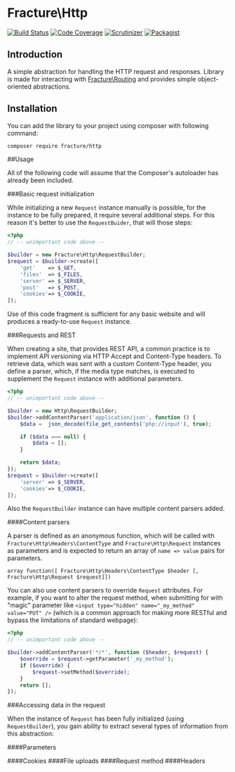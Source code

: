 # Fracture\Http


[![Build Status](https://travis-ci.org/fracture/http.png?branch=master)](https://travis-ci.org/fracture/http)
[![Code Coverage](https://scrutinizer-ci.com/g/fracture/http/badges/coverage.png?b=master)](https://scrutinizer-ci.com/g/fracture/http/?branch=master)
[![Scrutinizer](https://img.shields.io/scrutinizer/g/fracture/http.svg)](https://scrutinizer-ci.com/g/fracture/http/?branch=master)
[![Packagist](https://img.shields.io/packagist/v/fracture/http.svg)](https://packagist.org/packages/fracture/http)

## Introduction

A simple abstraction for handling the HTTP request and responses. Library is made for interacting with [Fracture\Routing](https://github.com/fracture/http) and provides simple object-oriented abstractions.

## Installation

You can add the library to your project using composer with following command:

```sh
composer require fracture/http
```


##Usage

All of the following code will assume that the Composer's autoloader has already been included.

###Basic request initialization

While initializing a new `Request` instance manually is possible, for the instance to be fully prepared, it require several additional steps. For this reason it's better to use the `RequestBuider`, that will those steps:

```php
<?php
// -- unimportant code above --

$builder = new Fracture\Http\RequestBuilder;
$request = $builder->create([
    'get'    => $_GET,
    'files'  => $_FILES,
    'server' => $_SERVER,
    'post'   => $_POST,
    'cookies'=> $_COOKIE,
]);
```

Use of this code fragment is sufficient for any basic website and will produces a ready-to-use `Request` instance.

###Requests and REST

When creating a site, that provides REST API, a common practice is to implement API versioning via HTTP Accept and Content-Type headers. To retrieve data, which was sent with a custom Content-Type header, you define a parser, which, if the media type matches, is executed to supplement the `Request` instance with additional parameters.

```php
<?php
// -- unimportant code above --

$builder = new Http\RequestBuilder;
$builder->addContentParser('application/json', function () {
    $data =  json_decode(file_get_contents('php://input'), true);

    if ($data === null) {
        $data = [];
    }

    return $data;
});
$request = $builder->create([
    'server' => $_SERVER,
    'cookies'=> $_COOKIE,
]);
```

Also the `RequestBuilder` instance can have multiple content parsers added.

####Content parsers

A parser is defined as an anonymous function, which will be called with `Fracture\Http\Headers\ContentType` and `Fracture\Http\Request` instances as parameters and is expected to return an array of `name => value` pairs for parameters.

```
array function([ Fracture\Http\Headers\ContentType $header [, Fracture\Http\Request $request]])
```

You can also use content parsers to override `Request` attributes. For example, if you want to alter the request method, when submitting for with "magic" parameter like `<input type="hidden" name="_my_method" value="PUT" />` (which is a common approach for making more RESTful and bypass the limitations of standard webpage):

```php
<?php
// -- unimportant code above --

$builder->addContentParser('*/*', function ($header, $request) {
    $override = $request->getParameter('_my_method');
    if ($override) {
        $request->setMethod($override);
    }
    return [];
});
```


###Accessing data in the request

When the instance of `Request` has been fully initialized (using `RequestBuilder`), you gain ability to extract several types of information from this abstraction:

####Parameters



####Cookies
####File uploads
####Request method
####Headers
